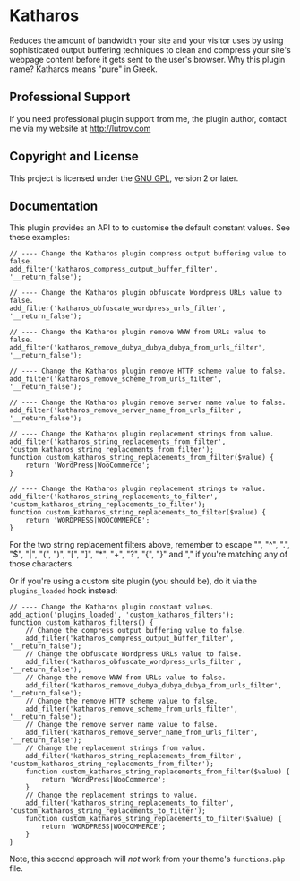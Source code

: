 # Katharos

Reduces the amount of bandwidth your site and your visitor uses by using sophisticated output buffering techniques to clean and compress your site's webpage content before it gets sent to the user's browser. Why this plugin name? Katharos means "pure" in Greek.

## Professional Support

If you need professional plugin support from me, the plugin author, contact me via my website at http://lutrov.com

## Copyright and License

This project is licensed under the [GNU GPL](http://www.gnu.org/licenses/old-licenses/gpl-2.0.html), version 2 or later.

## Documentation

This plugin provides an API to to customise the default constant values. See these examples:

	// ---- Change the Katharos plugin compress output buffering value to false.
	add_filter('katharos_compress_output_buffer_filter', '__return_false');

	// ---- Change the Katharos plugin obfuscate Wordpress URLs value to false.
	add_filter('katharos_obfuscate_wordpress_urls_filter', '__return_false');

	// ---- Change the Katharos plugin remove WWW from URLs value to false.
	add_filter('katharos_remove_dubya_dubya_dubya_from_urls_filter', '__return_false');

	// ---- Change the Katharos plugin remove HTTP scheme value to false.
	add_filter('katharos_remove_scheme_from_urls_filter', '__return_false');

	// ---- Change the Katharos plugin remove server name value to false.
	add_filter('katharos_remove_server_name_from_urls_filter', '__return_false');

	// ---- Change the Katharos plugin replacement strings from value.
	add_filter('katharos_string_replacements_from_filter', 'custom_katharos_string_replacements_from_filter');
	function custom_katharos_string_replacements_from_filter($value) {
		return 'WordPress|WooCommerce';
	}

	// ---- Change the Katharos plugin replacement strings to value.
	add_filter('katharos_string_replacements_to_filter', 'custom_katharos_string_replacements_to_filter');
	function custom_katharos_string_replacements_to_filter($value) {
		return 'WORDPRESS|WOOCOMMERCE';
	}

For the two string replacement filters above, remember to escape "\", "^", ".", "$", "|", "(", ")", "[", "]", "*", "+", "?", "{", "}" and "," if you're matching any of those characters.

Or if you're using a custom site plugin (you should be), do it via the `plugins_loaded` hook instead:

	// ---- Change the Katharos plugin constant values.
	add_action('plugins_loaded', 'custom_katharos_filters');
	function custom_katharos_filters() {
		// Change the compress output buffering value to false.
		add_filter('katharos_compress_output_buffer_filter', '__return_false');
		// Change the obfuscate Wordpress URLs value to false.
		add_filter('katharos_obfuscate_wordpress_urls_filter', '__return_false');
		// Change the remove WWW from URLs value to false.
		add_filter('katharos_remove_dubya_dubya_dubya_from_urls_filter', '__return_false');
		// Change the remove HTTP scheme value to false.
		add_filter('katharos_remove_scheme_from_urls_filter', '__return_false');
		// Change the remove server name value to false.
		add_filter('katharos_remove_server_name_from_urls_filter', '__return_false');
		// Change the replacement strings from value.
		add_filter('katharos_string_replacements_from_filter', 'custom_katharos_string_replacements_from_filter');
		function custom_katharos_string_replacements_from_filter($value) {
			return 'WordPress|WooCommerce';
		}
		// Change the replacement strings to value.
		add_filter('katharos_string_replacements_to_filter', 'custom_katharos_string_replacements_to_filter');
		function custom_katharos_string_replacements_to_filter($value) {
			return 'WORDPRESS|WOOCOMMERCE';
		}
	}

Note, this second approach will _not_ work from your theme's `functions.php` file.
